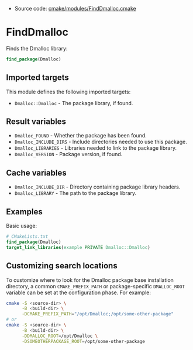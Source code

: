 <!-- This is auto-generated file. -->
* Source code: [cmake/modules/FindDmalloc.cmake](https://github.com/petk/php-build-system/blob/master/cmake/cmake/modules/FindDmalloc.cmake)

# FindDmalloc

Finds the Dmalloc library:

```cmake
find_package(Dmalloc)
```

## Imported targets

This module defines the following imported targets:

* `Dmalloc::Dmalloc` - The package library, if found.

## Result variables

* `Dmalloc_FOUND` - Whether the package has been found.
* `Dmalloc_INCLUDE_DIRS` - Include directories needed to use this package.
* `Dmalloc_LIBRARIES` - Libraries needed to link to the package library.
* `Dmalloc_VERSION` - Package version, if found.

## Cache variables

* `Dmalloc_INCLUDE_DIR` - Directory containing package library headers.
* `Dmalloc_LIBRARY` - The path to the package library.

## Examples

Basic usage:

```cmake
# CMakeLists.txt
find_package(Dmalloc)
target_link_libraries(example PRIVATE Dmalloc::Dmalloc)
```

## Customizing search locations

To customize where to look for the Dmalloc package base
installation directory, a common `CMAKE_PREFIX_PATH` or
package-specific `DMALLOC_ROOT` variable can be set at
the configuration phase. For example:

```sh
cmake -S <source-dir> \
      -B <build-dir> \
      -DCMAKE_PREFIX_PATH="/opt/Dmalloc;/opt/some-other-package"
# or
cmake -S <source-dir> \
      -B <build-dir> \
      -DDMALLOC_ROOT=/opt/Dmalloc \
      -DSOMEOTHERPACKAGE_ROOT=/opt/some-other-package
```
